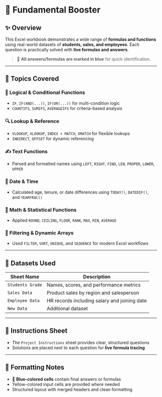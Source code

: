 # 📘 Fundamental Booster

## ✨ Overview  
This Excel workbook demonstrates a wide range of **formulas and functions** using real-world datasets of **students, sales, and employees**. Each question is practically solved with **live formulas and answers**.

> 🔵 **All answers/formulas are marked in blue** for quick identification.

---

## 🧩 Topics Covered

### 🧠 Logical & Conditional Functions  
- `IF`, `IF(AND(...))`, `IF(OR(...))` for multi-condition logic  
- `COUNTIFS`, `SUMIFS`, `AVERAGEIFS` for criteria-based analysis

### 🔍 Lookup & Reference  
- `VLOOKUP`, `XLOOKUP`, `INDEX + MATCH`, `XMATCH` for flexible lookups  
- `INDIRECT`, `OFFSET` for dynamic referencing

### ✍️ Text Functions  
- Parsed and formatted names using `LEFT`, `RIGHT`, `FIND`, `LEN`, `PROPER`, `LOWER`, `UPPER`

### 📅 Date & Time  
- Calculated age, tenure, or date differences using `TODAY()`, `DATEDIF()`, and `YEARFRAC()`

### 🔢 Math & Statistical Functions  
- Applied `ROUND`, `CEILING`, `FLOOR`, `RANK`, `MAX`, `MIN`, `AVERAGE`

### 🔄 Filtering & Dynamic Arrays  
- Used `FILTER`, `SORT`, `UNIQUE`, and `SEQUENCE` for modern Excel workflows

---

## 📁 Datasets Used

| Sheet Name        | Description                                 |
|-------------------|---------------------------------------------|
| `Students Grade`  | Names, scores, and performance metrics      |
| `Sales Data`      | Product sales by region and salesperson     |
| `Employee Data`   | HR records including salary and joining date|
| `New Data`        | Additional dataset                 |

---

## 📜 Instructions Sheet

- The `Project Instructions` sheet provides clear, structured questions  
- Solutions are placed next to each question for **live formula tracing**

---

## 🎨 Formatting Notes

- 🔵 **Blue-colored cells** contain final answers or formulas  
- Yellow-colored input cells are provided where needed  
- Structured layout with merged headers and clean formatting
